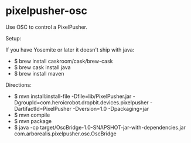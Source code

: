 # pixelpusher-osc
Use OSC to control a PixelPusher.

Setup:

If you have Yosemite or later it doesn't ship with java:
* $ brew install caskroom/cask/brew-cask
* $ brew cask install java
* $ brew install maven

Directions:

* $ mvn install:install-file -Dfile=lib/PixelPusher.jar -DgroupId=com.heroicrobot.dropbit.devices.pixelpusher -DartifactId=PixelPusher -Dversion=1.0 -Dpackaging=jar
* $ mvn compile
* $ mvn package
* $ java -cp target/OscBridge-1.0-SNAPSHOT-jar-with-dependencies.jar com.arborealis.pixelpusher.osc.OscBridge
